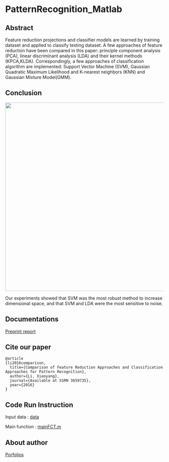 # PatternRecognition_Matlab

## Abstract

Feature reduction projections and classifier models are learned by training dataset and applied to classify testing dataset. A few approaches of feature reduction have been compared in this paper: principle component analysis (PCA), linear discriminant analysis (LDA) and their kernel methods (KPCA,KLDA). Correspondingly, a few approaches of classification algorithm are implemented: Support Vector Machine (SVM), Gaussian Quadratic Maximum Likelihood and K-nearest neighbors (KNN) and Gaussian Mixture Model(GMM). 



## Conclusion


<p align="center"><img src="./figures/fselection.png"  width="600" class="inline"/></p>

Our experiments showed that SVM was the most robust method to increase dimensional space, and that SVM and LDA were the most sensitive to noise.

## Documentations



[Preprint report](https://www.researchgate.net/publication/308927930_Comparison_of_Feature_Reduction_Approaches_and_Classification_Approaches_for_Pattern_Recognition)

## Cite our paper
```
@article
{li2016comparison,
  title={Comparison of Feature Reduction Approaches and Classification Approaches for Pattern Recognition},
  author={Li, Xiaoyang},
  journal={Available at SSRN 3659735},
  year={2016}
}
```

## Code Run Instruction

Input data : [data](./data.mat)

Main function : [mainFCT.m](./mainFCT.m)


## About author
[Porfolios](https://xiaoyang-rebecca.github.io)
